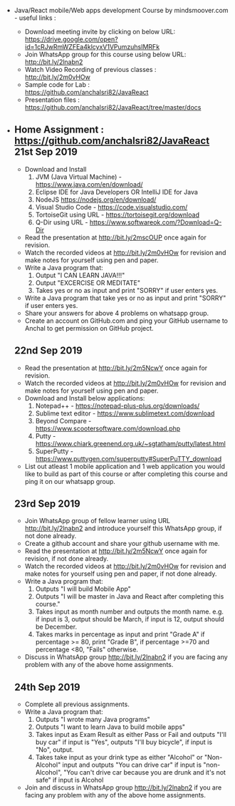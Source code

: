 * Java/React mobile/Web apps development Course by mindsmoover.com - useful links :  <br/>
	*  Download meeting invite by clicking on below URL: <br/>
		https://drive.google.com/open?id=1cRJwRmWZFEa4klcyxV1VPumzuhsIMRFk
	* Join WhatsApp group for this course using below URL:
		http://bit.ly/2lnabn2
	* Watch Video Recording of previous classes : <br/>
		http://bit.ly/2m0vHOw <br/>
	* Sample code for Lab :  <br/>
		https://github.com/anchalsri82/JavaReact
	* Presentation files : <br/>
		https://github.com/anchalsri82/JavaReact/tree/master/docs

* Home Assignment : <br/>
	https://github.com/anchalsri82/JavaReact<br/>
	21st Sep 2019
	--------------
	* Download and Install 
		1. JVM (Java Virtual Machine) - https://www.java.com/en/download/
		2. Eclipse IDE for Java Developers OR IntelliJ IDE for Java 
		3. NodeJS https://nodejs.org/en/download/
		4. Visual Studio Code - https://code.visualstudio.com/
		5. TortoiseGit using URL - https://tortoisegit.org/download
		6. Q-Dir using URL - https://www.softwareok.com/?Download=Q-Dir
	* Read the presentation at http://bit.ly/2mscOUP once again for revision.
	* Watch the recorded videos at http://bit.ly/2m0vHOw for revision and make notes for yourself using pen and paper.
	* Write a Java program that:
		1. Output "I CAN LEARN JAVA!!!"
		2. Output "EXCERCISE OR MEDITATE"
		3. Takes yes or no as input and print "SORRY" if user enters yes.
	* Write a Java program that take yes or no as input and print "SORRY" if user enters yes.
	* Share your answers for above 4 problems on whatsapp group.
	* Create an account on GitHub.com and ping your GitHub username to Anchal to get permission on GitHub project.

	22nd Sep 2019
	--------------
	* Read the presentation at http://bit.ly/2m5NcwY once again for revision.
	* Watch the recorded videos at http://bit.ly/2m0vHOw for revision and make notes for yourself using pen and paper.
	* Download and Install below applications:
		1. Notepad++ 			- https://notepad-plus-plus.org/downloads/
		2. Sublime text editor 	- https://www.sublimetext.com/download
		3. Beyond Compare 		- https://www.scootersoftware.com/download.php
		4. Putty 				- https://www.chiark.greenend.org.uk/~sgtatham/putty/latest.html
		5. SuperPutty 			- https://www.puttygen.com/superputty#SuperPuTTY_download
	* List out atleast 1 mobile application and 1 web application you would like to build as part of this course or after completing this course and ping it on our whatsapp group.

	23rd Sep 2019
	--------------
	* Join WhatsApp group of fellow learner using URL http://bit.ly/2lnabn2 and introduce yourself this WhatsApp group, if not done already.
	* Create a github account and share your github username with me.
	* Read the presentation at http://bit.ly/2m5NcwY once again for revision, if not done already.
	* Watch the recorded videos at http://bit.ly/2m0vHOw for revision and make notes for yourself using pen and paper, if not done already.
	* Write a Java program that:
		1. Outputs "I will build Mobile App"
		2. Outputs "I will be master in Java and React after completing this course."
		3. Takes input as month number and outputs the month name. e.g. if input is 3, output should be March, if input is 12, output should be December.
		4. Takes marks in percentage as input and print "Grade A" if percentage >= 80, print "Grade B", if percentage >=70 and percentage <80, "Fails" otherwise.
	* Discuss in WhatsApp group http://bit.ly/2lnabn2 if you are facing any problem with any of the above home assignments.
	
	24th Sep 2019
	--------------
	* Complete all previous assignments.
	* Write a Java program that:
		1. Outputs "I wrote many Java programs"
		2. Outputs "I want to learn Java to build mobile apps"
		3. Takes input as Exam Result as either Pass or Fail and outputs "I'll buy car" if input is "Yes", outputs "I'll buy bicycle", if input is "No", output.
		4. Takes take input as your drink type as either "Alcohol" or "Non-Alcohol" input and outputs "You can drive car" if input is "non-Alcohol", "You can't drive car because you are drunk and it's not safe" if input is Alcohol
	* Join and discuss in WhatsApp group http://bit.ly/2lnabn2 if you are facing any problem with any of the above home assignments.
	
	
